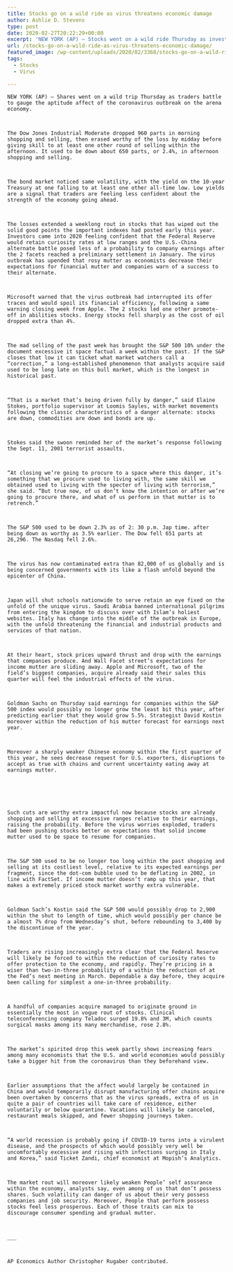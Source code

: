 ```yaml
---
title: Stocks go on a wild ride as virus threatens economic damage
author: Ashlie D. Stevens
type: post
date: 2020-02-27T20:22:29+00:00
excerpt: 'NEW YORK (AP) — Stocks went on a wild ride Thursday as investors struggle to gauge the potential impact of the coronavirus outbreak on the global economy. The Dow Jones Industrial Average dropped 960 points in morning trading, then erased much of the loss by midday before giving way to another round of selling in&hellip;'
url: /stocks-go-on-a-wild-ride-as-virus-threatens-economic-damage/
featured_image: /wp-content/uploads/2020/02/3368/stocks-go-on-a-wild-ride-as-virus-threatens-economic-damage.png
tags:
  - Stocks
  - Virus

---
```

  
    NEW YORK (AP) — Shares went on a wild trip Thursday as traders battle to gauge the aptitude affect of the coronavirus outbreak on the arena economy.
  
  
  
    The Dow Jones Industrial Moderate dropped 960 parts in morning shopping and selling, then erased worthy of the loss by midday before giving skill to at least one other round of selling within the afternoon. It used to be down about 650 parts, or 2.4%, in afternoon shopping and selling.
  
  
  
    The bond market noticed same volatility, with the yield on the 10-year Treasury at one falling to at least one other all-time low. Low yields are a signal that traders are feeling less confident about the strength of the economy going ahead.
  
  
  
    The losses extended a weeklong rout in stocks that has wiped out the solid good points the important indexes had posted early this year. Investors came into 2020 feeling confident that the Federal Reserve would retain curiosity rates at low ranges and the U.S.-China alternate battle posed less of a probability to company earnings after the 2 facets reached a preliminary settlement in January. The virus outbreak has upended that rosy mutter as economists decrease their expectations for financial mutter and companies warn of a success to their alternate.
  
  
  
    Microsoft warned that the virus outbreak had interrupted its offer traces and would spoil its financial efficiency, following a same warning closing week from Apple. The 2 stocks led one other promote-off in abilities stocks. Energy stocks fell sharply as the cost of oil dropped extra than 4%.
  
  
  
    The mad selling of the past week has brought the S&P 500 10% under the document excessive it space factual a week within the past. If the S&P closes that low it can ticket what market watchers call a “correction,” a long-established phenomenon that analysts acquire said used to be long late on this bull market, which is the longest in historical past.
  
  
  
    “That is a market that’s being driven fully by danger,” said Elaine Stokes, portfolio supervisor at Loomis Sayles, with market movements following the classic characteristics of a danger alternate: stocks are down, commodities are down and bonds are up.
  
  
  
    Stokes said the swoon reminded her of the market’s response following the Sept. 11, 2001 terrorist assaults.
  
  
  
    “At closing we’re going to procure to a space where this danger, it’s something that we procure used to living with, the same skill we obtained used to living with the specter of living with terrorism,” she said. “But true now, of us don’t know the intention or after we’re going to procure there, and what of us perform in that mutter is to retrench.”
  
  
  
    The S&P 500 used to be down 2.3% as of 2: 30 p.m. Jap time. after being down as worthy as 3.5% earlier. The Dow fell 651 parts at 26,296. The Nasdaq fell 2.6%.
  
  
  
    The virus has now contaminated extra than 82,000 of us globally and is being concerned governments with its like a flash unfold beyond the epicenter of China.
  
  
  
    Japan will shut schools nationwide to serve retain an eye fixed on the unfold of the unique virus. Saudi Arabia banned international pilgrims from entering the kingdom to discuss over with Islam’s holiest websites. Italy has change into the middle of the outbreak in Europe, with the unfold threatening the financial and industrial products and services of that nation.
  
  
  
    At their heart, stock prices upward thrust and drop with the earnings that companies produce. And Wall Facet street’s expectations for income mutter are sliding away. Apple and Microsoft, two of the field’s biggest companies, acquire already said their sales this quarter will feel the industrial effects of the virus.
  
  
  
    Goldman Sachs on Thursday said earnings for companies within the S&P 500 index would possibly no longer grow the least bit this year, after predicting earlier that they would grow 5.5%. Strategist David Kostin moreover within the reduction of his mutter forecast for earnings next year.
  
  
  
    Moreover a sharply weaker Chinese economy within the first quarter of this year, he sees decrease request for U.S. exporters, disruptions to accept as true with chains and current uncertainty eating away at earnings mutter.
  
  
  
  
  
  
    Such cuts are worthy extra impactful now because stocks are already shopping and selling at excessive ranges relative to their earnings, raising the probability. Before the virus worries exploded, traders had been pushing stocks better on expectations that solid income mutter used to be space to resume for companies.
  
  
  
    The S&P 500 used to be no longer too long within the past shopping and selling at its costliest level, relative to its expected earnings per fragment, since the dot-com bubble used to be deflating in 2002, in line with FactSet. If income mutter doesn’t ramp up this year, that makes a extremely priced stock market worthy extra vulnerable.
  
  
  
    Goldman Sach’s Kostin said the S&P 500 would possibly drop to 2,900 within the shut to length of time, which would possibly per chance be a almost 7% drop from Wednesday’s shut, before rebounding to 3,400 by the discontinue of the year.
  
  
  
    Traders are rising increasingly extra clear that the Federal Reserve will likely be forced to within the reduction of curiosity rates to offer protection to the economy, and rapidly. They’re pricing in a wiser than two-in-three probability of a within the reduction of at the Fed’s next meeting in March. Dependable a day before, they acquire been calling for simplest a one-in-three probability.
  
  
  
    A handful of companies acquire managed to originate ground in essentially the most in vogue rout of stocks. Clinical teleconferencing company Teladoc surged 19.8% and 3M, which counts surgical masks among its many merchandise, rose 2.8%.
  
  
  
    The market’s spirited drop this week partly shows increasing fears among many economists that the U.S. and world economies would possibly take a bigger hit from the coronavirus than they beforehand view.
  
  
  
    Earlier assumptions that the affect would largely be contained in China and would temporarily disrupt manufacturing offer chains acquire been overtaken by concerns that as the virus spreads, extra of us in quite a pair of countries will take care of residence, either voluntarily or below quarantine. Vacations will likely be canceled, restaurant meals skipped, and fewer shopping journeys taken.
  
  
  
    “A world recession is probably going if COVID-19 turns into a virulent disease, and the prospects of which would possibly very well be uncomfortably excessive and rising with infections surging in Italy and Korea,” said Ticket Zandi, chief economist at Mopish’s Analytics.
  
  
  
    The market rout will moreover likely weaken People’ self assurance within the economy, analysts say, even among of us that don’t possess shares. Such volatility can danger of us about their very possess companies and job security. Moreover, People that perform possess stocks feel less prosperous. Each of those traits can mix to discourage consumer spending and gradual mutter.
  
  
  
    ___
  
  
  
    AP Economics Author Christopher Rugaber contributed.
  
